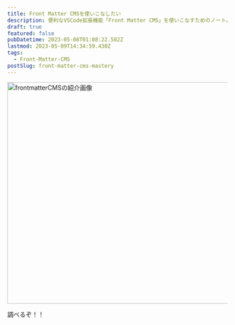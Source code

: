```yaml
---
title: Front Matter CMSを使いこなしたい
description: 便利なVSCode拡張機能「Front Matter CMS」を使いこなすためのノート。
draft: true
featured: false
pubDatetime: 2023-05-08T01:08:22.582Z
lastmod: 2023-05-09T14:34:59.430Z
tags:
  - Front-Matter-CMS
postSlug: front-matter-cms-mastery
---
```


<img src="/assets/img/posts/frontmattercms_thumbnail.png" title="frontmatterCMS" alt="frontmatterCMSの紹介画像" width="1012" height="506" >

調べるぞ！！

